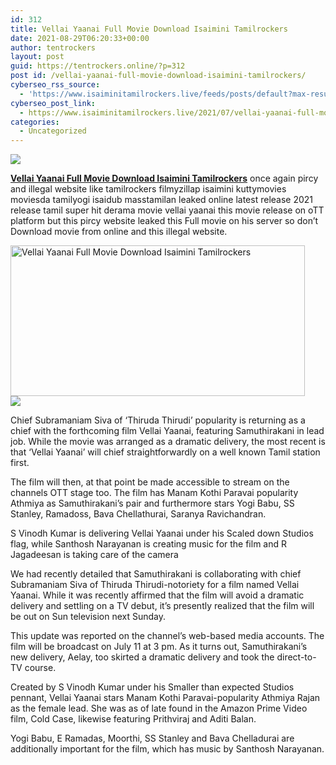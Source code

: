 ```yaml
---
id: 312
title: Vellai Yaanai Full Movie Download Isaimini Tamilrockers
date: 2021-08-29T06:20:33+00:00
author: tentrockers
layout: post
guid: https://tentrockers.online/?p=312
post id: /vellai-yaanai-full-movie-download-isaimini-tamilrockers/
cyberseo_rss_source:
  - 'https://www.isaiminitamilrockers.live/feeds/posts/default?max-results=150&start-index=1'
cyberseo_post_link:
  - https://www.isaiminitamilrockers.live/2021/07/vellai-yaanai-full-movie-download.html
categories:
  - Uncategorized
---
```

<div class="media_block">
  <img src="https://1.bp.blogspot.com/-wkpMkr1gpWI/YOnamu-0X6I/AAAAAAAABBY/ymMSh0GQ67cq_h9LNRSFYkHgpJ5EHrk6QCLcBGAsYHQ/s72-w471-h241-c/Vellai-Yaanai-Tamil-Movie-1-1200x720.jpg" class="media_thumbnail" />
</div>

<meta content="Vellai Yaanai Full Movie Download Isaimini Tamilrockers once again pircy and illegal website like tamilrockers filmyzillap isaimini kuttymo..." name="twitter:description" />

  


<center>
</center>

**[Vellai Yaanai Full Movie Download Isaimini Tamilrockers](https://www.tamilrockers.co.nz/vellai-yaanai-full-movie-download-tamilrockers/)** once again pircy and illegal website like tamilrockers filmyzillap isaimini kuttymovies moviesda tamilyogi isaidub masstamilan leaked online latest release 2021 release tamil super hit derama movie vellai yaanai this movie release on oTT platform but this pircy website leaked this Full movie on his server so don’t Download movie from online and this illegal website.

<div class="separator">
  <a href="https://1.bp.blogspot.com/-wkpMkr1gpWI/YOnamu-0X6I/AAAAAAAABBY/ymMSh0GQ67cq_h9LNRSFYkHgpJ5EHrk6QCLcBGAsYHQ/s1200/Vellai-Yaanai-Tamil-Movie-1-1200x720.jpg" imageanchor="1"><img loading="lazy" alt="Vellai Yaanai Full Movie Download Isaimini Tamilrockers" border="0" data-original-height="720" data-original-width="1200" height="241" src="https://1.bp.blogspot.com/-wkpMkr1gpWI/YOnamu-0X6I/AAAAAAAABBY/ymMSh0GQ67cq_h9LNRSFYkHgpJ5EHrk6QCLcBGAsYHQ/w471-h241/Vellai-Yaanai-Tamil-Movie-1-1200x720.jpg" width="471" /></a>
</div>



<div class="separator">
  <a href="https://www.tamilrockers.co.nz/vellai-yaanai-full-movie-download-tamilrockers/" imageanchor="1"><img border="0" data-original-height="250" data-original-width="300" src="https://1.bp.blogspot.com/-nfbzYVobUik/YMlpOerzdgI/AAAAAAAAA3Y/aAupsOUs_WMY6Lv7R1OtZhI6OqaRh-YAwCPcBGAYYCw/s0/e854879156f0849f3d27a89db88ed039.png" /></a>
</div>

Chief Subramaniam Siva of ‘Thiruda Thirudi’ popularity is returning as a chief with the forthcoming film Vellai Yaanai, featuring Samuthirakani in lead job. While the movie was arranged as a dramatic delivery, the most recent is that ‘Vellai Yaanai’ will chief straightforwardly on a well known Tamil station first.

The film will then, at that point be made accessible to stream on the channels OTT stage too. The film has Manam Kothi Paravai popularity Athmiya as Samuthirakani’s pair and furthermore stars Yogi Babu, SS Stanley, Ramadoss, Bava Chellathurai, Saranya Ravichandran.

S Vinodh Kumar is delivering Vellai Yaanai under his Scaled down Studios flag, while Santhosh Narayanan is creating music for the film and R Jagadeesan is taking care of the camera

We had recently detailed that Samuthirakani is collaborating with chief Subramaniam Siva of Thiruda Thirudi-notoriety for a film named Vellai Yaanai. While it was recently affirmed that the film will avoid a dramatic delivery and settling on a TV debut, it’s presently realized that the film will be out on Sun television next Sunday.

This update was reported on the channel’s web-based media accounts. The film will be broadcast on July 11 at 3 pm. As it turns out, Samuthirakani’s new delivery, Aelay, too skirted a dramatic delivery and took the direct-to-TV course.

Created by S Vinodh Kumar under his Smaller than expected Studios pennant, Vellai Yaanai stars Manam Kothi Paravai-popularity Athmiya Rajan as the female lead. She was as of late found in the Amazon Prime Video film, Cold Case, likewise featuring Prithviraj and Aditi Balan.

Yogi Babu, E Ramadas, Moorthi, SS Stanley and Bava Chelladurai are additionally important for the film, which has music by Santhosh Narayanan.

<center>
</center>